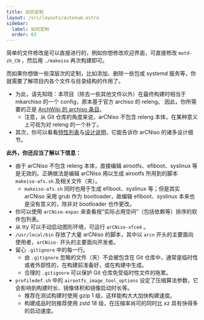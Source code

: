 ```yaml
---
title: 如何定制
layout: /src/layouts/autonum.astro
sidebar:
  label: 如何定制
  order: 03
---
```


简单的文件修改是可以直接进行的，例如你想修改欢迎界面，可直接修改 `motd-zh_CN` ，然后用 `./makeiso` 再次构建即可。

而如果你想做一些深层次的定制，比如添加、删除一些包或 systemd 服务等，你就需要了解项目内各个文件与目录结构的作用了。

- 为此，请先知晓：本项目（除去一些其他文件以外）在最终构建时相当于 mkarchiso 的一个 config，原本基于官方 archiso 的 releng。
  因此，你所需要的正是 [ArchWiki 的 archiso 条目](https://wiki.archlinux.org/title/Archiso)。
  - 注意，从 Git 仓库的角度来说，arCNiso 不包含 releng 本体，在某种意义上可视为对 releng 的一个补丁。
- 其次，你可以看看[特性列表](/design/feature/)与[设计说明](/design/idea/)，它能告诉你 arCNiso 的诸多设计细节。

**此外，你还应当了解以下信息：**

- 由于 arCNiso 不包含 releng 本体，直接编辑 airootfs、efiboot、syslinux 等是无效的。正确做法是编辑 arCNiso 用以生成 airootfs 所用到的脚本 `makeiso-afs.sh` 及相关文件（夹）。
  - `makeiso-afs.sh` 同时也用于生成 efiboot、syslinux 等；但是其实 arCNiso 采用 grub 作为 bootloader，故编辑 efiboot、syslinux 本来也是没有意义的，除非对 bootloader 也作更改。
- 你可以使用 `arCNiso-expac` 来查看按“实际占用空间”（包括依赖等）排序的软件包列表。
- 从 tty 可以手动启动图形环境，可运行 `arCNiso-xfce4` 。
- `/usr/local/bin` 存放了大量 arCNiso 的脚本，其中以 `arcn` 开头的主要面向使用者，`arCNiso-` 开头的主要面向开发者。
- 留心 `.gitignore` 中的每一行。
  - 由 `.gitignore` 忽略的文件（夹）不会被包含在 Git 仓库中，通常是临时性或者外部性的，在构建前准备好，或在构建中生成。
  - 合理的 `.gitignore` 可以保护 Git 仓库免受临时性文件的拖累。
- `profiledef.sh` 中的 `airootfs_image_tool_options` 设定了压缩算法参数，它会影响到构建时长、镜像体积和镜像启动时长等。
  - 推荐在测试构建时使用 gzip 1 级，这样能构大大加快构建速度。
  - 构建成品时则推荐使用 zstd 18 级，在压缩率尚可的同时比 xz 具有快得多的启动速度。
